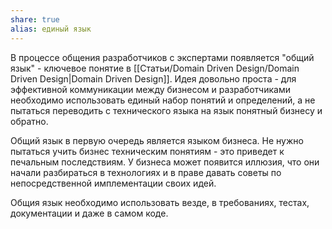 ```yaml
---
share: true
alias: единый язык
---
```


В процессе общения разработчиков с экспертами появляется "общий язык" - ключевое понятие в [[Статьи/Domain Driven Design/Domain Driven Design|Domain Driven Design]].
Идея довольно проста - для эффективной коммуникации между бизнесом и разработчиками необходимо использовать единый набор понятий и определений, а не пытаться переводить с технического языка на язык понятный бизнесу и обратно.

Общий язык в первую очередь является языком бизнеса. Не нужно пытаться учить бизнес техническим понятиям - это приведет к печальным последствиям. У бизнеса может появится иллюзия, что они начали разбираться в технологиях и в праве давать советы по непосредственной имплементации своих идей.

Общия язык необходимо использовать везде, в требованиях, тестах, документации и даже в самом коде.
